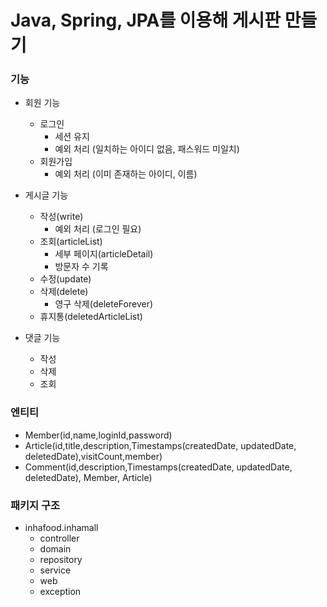 # Java, Spring, JPA를 이용해 게시판 만들기

### 기능

- 회원 기능
  - 로그인
    - 세션 유지
    - 예외 처리 (일치하는 아이디 없음, 패스워드 미일치)
  - 회원가입
    - 예외 처리 (이미 존재하는 아이디, 이름)


- 게시글 기능
  - 작성(write)
    - 예외 처리 (로그인 필요)
  - 조회(articleList)
    - 세부 페이지(articleDetail)
    - 방문자 수 기록
  - 수정(update)
  - 삭제(delete)
    - 영구 삭제(deleteForever)
  - 휴지통(deletedArticleList)

- 댓글 기능
  - 작성
  - 삭제
  - 조회

### 엔티티

- Member(id,name,loginId,password)
- Article(id,title,description,Timestamps(createdDate, updatedDate, deletedDate),visitCount,member)
- Comment(id,description,Timestamps(createdDate, updatedDate, deletedDate), Member, Article)

### 패키지 구조

- inhafood.inhamall
  - controller
  - domain
  - repository
  - service
  - web
  - exception
